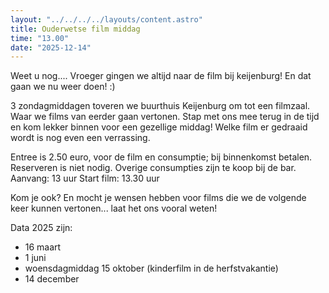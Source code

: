 ```yaml
---
layout: "../../../../layouts/content.astro"
title: Ouderwetse film middag
time: "13.00"
date: "2025-12-14"
---
```


Weet u nog....
Vroeger gingen we altijd naar de film bij keijenburg!
En dat gaan we nu weer doen! :)

3 zondagmiddagen toveren we buurthuis Keijenburg om tot een filmzaal.
Waar we films van eerder gaan vertonen.
Stap met ons mee terug in de tijd en kom lekker binnen voor een gezellige middag!
Welke film er gedraaid wordt is nog even een verrassing.

Entree is 2.50 euro, voor de film en consumptie; bij binnenkomst betalen.
Reserveren is niet nodig.
Overige consumpties zijn te koop bij de bar.
Aanvang: 13 uur 
Start film: 13.30 uur

Kom je ook?
En mocht je wensen hebben voor films die we de volgende keer kunnen vertonen... laat het ons vooral weten!

Data 2025 zijn:
- 16 maart
- 1 juni
- woensdagmiddag 15 oktober (kinderfilm in de herfstvakantie)
- 14 december
